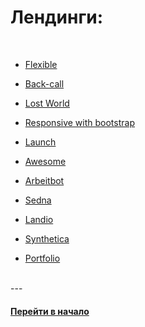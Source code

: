 # Лендинги:

<br />

- [Flexible](https://github.com/tsvetkovpro/Flexible)

- [Back-call](https://github.com/tsvetkovpro/Back-call)

- [Lost World](https://github.com/tsvetkovpro/lostworld)

- [Responsive with bootstrap](https://github.com/tsvetkovpro/responsive-site-with-bootstrap)

- [Launch](https://github.com/tsvetkovpro/launchbit)

- [Awesome](https://github.com/tsvetkovpro/html-css-website)

- [Arbeitbot](https://github.com/tsvetkovpro/arbeitbot)

- [Sedna](https://github.com/tsvetkovpro/Sedna)

- [Landio](https://github.com/tsvetkovpro/Landio)

- [Synthetica](https://github.com/tsvetkovpro/Synthetica)

- [Portfolio](https://github.com/tsvetkovpro/portfolio)


<br />
---
<br />


#### [Перейти в начало](https://github.com/tsvetkovpro/sources)